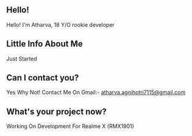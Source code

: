 ## Hello!
Hello! I'm Atharva, 18 Y/O rookie developer

## Little Info About Me
Just Started 
## Can I contact you?
Yes Why Not! Contact Me On Gmail:- atharva.agnihotri7115@gmail.com
## What's your project now?
Working On Development For Realme X (RMX1901)
